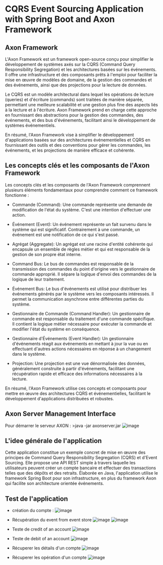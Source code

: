 # CQRS Event Sourcing Application with Spring Boot and Axon Framework

## Axon Framework
L'Axon Framework est un framework open-source conçu pour simplifier le développement de systèmes axés sur la CQRS (Command Query Responsibility Segregation) et les architectures basées sur les événements. Il offre une infrastructure et des composants prêts à l'emploi pour faciliter la mise en œuvre de modèles de domaine, de la gestion des commandes et des événements, ainsi que des projections pour la lecture de données.

Le CQRS est un modèle architectural dans lequel les opérations de lecture (queries) et d'écriture (commands) sont traitées de manière séparée, permettant une meilleure scalabilité et une gestion plus fine des aspects liés à la lecture et à l'écriture. Axon Framework prend en charge cette approche en fournissant des abstractions pour la gestion des commandes, des événements, et des bus d'événements, facilitant ainsi le développement de systèmes événementiels.

En résumé, l'Axon Framework vise à simplifier le développement d'applications basées sur des architectures événementielles et CQRS en fournissant des outils et des conventions pour gérer les commandes, les événements, et les projections de manière efficace et cohérente.

## Les concepts clés et les composants de l'Axon Framework
Les concepts clés et les composants de l'Axon Framework comprennent plusieurs éléments fondamentaux pour comprendre comment ce framework fonctionne :

- Commande (Command): Une commande représente une demande de modification de l'état du système. C'est une intention d'effectuer une action.

- Événement (Event): Un événement représente un fait survenu dans le système qui est significatif. Contrairement à une commande, un événement est une notification de ce qui s'est passé.

- Agrégat (Aggregate): Un agrégat est une racine d'entité cohérente qui encapsule un ensemble de règles métier et qui est responsable de la gestion de son propre état interne.

- Command Bus: Le bus de commandes est responsable de la transmission des commandes du point d'origine vers le gestionnaire de commande approprié. Il sépare la logique d'envoi des commandes de la logique de leur traitement.

- Événement Bus: Le bus d'événements est utilisé pour distribuer les événements générés par le système vers les composants intéressés. Il permet la communication asynchrone entre différentes parties du système.

- Gestionnaire de Commande (Command Handler): Un gestionnaire de commande est responsable du traitement d'une commande spécifique. Il contient la logique métier nécessaire pour exécuter la commande et modifier l'état du système en conséquence.

- Gestionnaire d'Événements (Event Handler): Un gestionnaire d'événements réagit aux événements en mettant à jour la vue ou en effectuant d'autres actions nécessaires en réponse à un changement dans le système.

- Projection: Une projection est une vue dénormalisée des données, généralement construite à partir d'événements, facilitant une récupération rapide et efficace des informations nécessaires à la lecture.

En résumé, l'Axon Framework utilise ces concepts et composants pour mettre en œuvre des architectures CQRS et événementielles, facilitant le développement d'applications distribuées et robustes.

## Axon Server Management Interface
Pour démarrer le serveur AXON : >java -jar axonserver.jar
![image](https://github.com/salma-SABROU/compte-cqrses/assets/129564311/6a733e96-b74e-4ff0-96d6-8d9106209ca5)

## L'idee générale de l'application
Cette application constitue un exemple concret de mise en œuvre des principes de Command Query Responsibility Segregation (CQRS) et d'Event Sourcing. Elle propose une API REST simple à travers laquelle les utilisateurs peuvent créer un compte bancaire et effectuer des transactions telles que des dépôts et des retraits. Élaborée en Java, l'application utilise le framework Spring Boot pour son infrastructure, en plus du framework Axon qui facilite son architecture orientée événements.

## Test de l'application 
- création du compte :
![image](https://github.com/salma-SABROU/compte-cqrses/assets/129564311/b4553dc0-3c45-465d-afbd-8715fcf56536)

- Récupération du event from event store
![image](https://github.com/salma-SABROU/compte-cqrses/assets/129564311/76151c89-2c64-4355-b98a-51f9b2c760ca)
![image](https://github.com/salma-SABROU/compte-cqrses/assets/129564311/f61596cf-3e0a-4358-9ad5-55267b389142)

- Teste de credit of an account
![image](https://github.com/salma-SABROU/compte-cqrses/assets/129564311/41aef017-9cf0-41f9-b60e-f36d8c58745f)


- Teste de debit of an account
![image](https://github.com/salma-SABROU/compte-cqrses/assets/129564311/8aa60fa4-8862-4df9-b3dc-c7a7b68fdc72)

- Récuperer les détails d'un compte
![image](https://github.com/salma-SABROU/compte-cqrses/assets/129564311/e93ffc15-9922-4a4e-88fb-ed56fc89f2bb)


- Récuperer les opération d'un compte
![image](https://github.com/salma-SABROU/compte-cqrses/assets/129564311/375c2293-8039-4bdc-996a-913a31a6b2dd)

